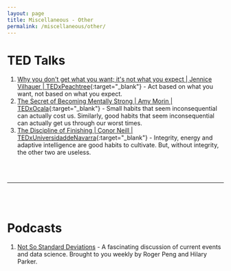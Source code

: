 ```yaml
---
layout: page
title: Miscellaneous - Other
permalink: /miscellaneous/other/
---
```


TED Talks
===


1. [Why you don't get what you want; it's not what you expect \| Jennice Vilhauer \| TEDxPeachtree](https://www.youtube.com/watch?v=FwLeiY5f7sI){:target="_blank"} - Act based on what you want, not based on what you expect.
2.	[The Secret of Becoming Mentally Strong \| Amy Morin \| TEDxOcala](https://www.youtube.com/watch?v=TFbv757kup4){:target="_blank"} - Small habits that seem inconsequential can actually cost us. Similarly, good habits that seem inconsequential can actually get us through our worst times.
3. [The Discipline of Finishing \| Conor Neill \| TEDxUniversidaddeNavarra](https://www.youtube.com/watch?v=zXCiv4sc5eY){:target="_blank"} - Integrity, energy and adaptive intelligence are good habits to cultivate. But, without integrity, the other two are useless.


<br><br>
- - -
<br><br>

Podcasts
===

1. [Not So Standard Deviations](http://www.nssdeviations.com) - A fascinating discussion of current events and data science. Brought to you weekly by Roger Peng and Hilary Parker.